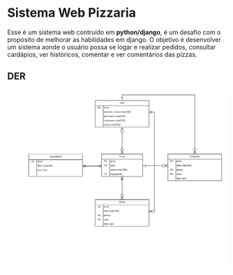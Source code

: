 # Sistema Web Pizzaria

Esse é um sistema web contruído em **python/django**, é um desafio com o propósito de melhorar as habilidades em django.
O objetivo é desenvolver um sistema aonde o usuário possa se logar e realizar pedidos, consultar cardápios, ver históricos, comentar e ver comentários das pizzas.

## DER 
![system schema](media/Diagrama_pizzaria.png)
